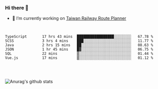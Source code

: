 ### Hi there 👋

- 🔭 I’m currently working on [Taiwan Railway Route Planner](https://github.com/Taiwan-Railway-Route-Planner)

<br/>

<!--START_SECTION:waka-->

```text
TypeScript       17 hrs 43 mins  █████████████████░░░░░░░░   67.78 %
SCSS             3 hrs 4 mins    ███░░░░░░░░░░░░░░░░░░░░░░   11.77 %
Java             2 hrs 15 mins   ██░░░░░░░░░░░░░░░░░░░░░░░   08.63 %
JSON             1 hr 45 mins    █▓░░░░░░░░░░░░░░░░░░░░░░░   06.75 %
SQL              22 mins         ▒░░░░░░░░░░░░░░░░░░░░░░░░   01.44 %
Vue.js           17 mins         ▒░░░░░░░░░░░░░░░░░░░░░░░░   01.12 %
```

<!--END_SECTION:waka-->

<br/>
<br/>

![Anurag's github stats](https://github-readme-stats.vercel.app/api?username=DepickereSven&show_icons=true&theme=tokyonight)



<!--
**DepickereSven/DepickereSven** is a ✨ _special_ ✨ repository because its `README.md` (this file) appears on your GitHub profile.

Here are some ideas to get you started:

- 🔭 I’m currently working on ...
- 🌱 I’m currently learning ...
- 👯 I’m looking to collaborate on ...
- 🤔 I’m looking for help with ...
- 💬 Ask me about ...
- 📫 How to reach me: ...
- 😄 Pronouns: ...
- ⚡ Fun fact: ...
-->
